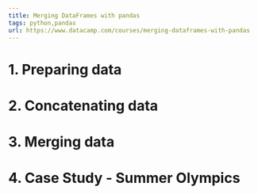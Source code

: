 ```yaml
---
title: Merging DataFrames with pandas
tags: python,pandas
url: https://www.datacamp.com/courses/merging-dataframes-with-pandas
---
```


# 1. Preparing data

# 2. Concatenating data

# 3. Merging data

# 4. Case Study - Summer Olympics

